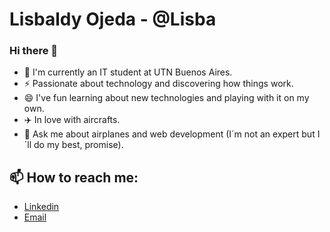 # Lisbaldy Ojeda - @Lisba

### Hi there 👋

- 🌱 I'm currently an IT student at UTN Buenos Aires.
- ⚡ Passionate about technology and discovering how things work.
- 😄 I've fun learning about new technologies and playing with it on my own.
- ✈️ In love with aircrafts.
- 💬 Ask me about airplanes and web development (I´m not an expert but I´ll do my best, promise).

## 📫 How to reach me:

- [Linkedin](https://www.linkedin.com/in/lisbaldyojeda/)
- [Email](lisba7474@gmail.com)
<!--
**Lisba/Lisba** is a ✨ _special_ ✨ repository because its `README.md` (this file) appears on your GitHub profile.

Here are some ideas to get you started:

- 🔭 I’m currently working on ...
- 🌱 I’m currently learning ...
- 👯 I’m looking to collaborate on ...
- 🤔 I’m looking for help with ...
- 💬 Ask me about ...
- 📫 How to reach me: ...
- 😄 Pronouns: ...
- ⚡ Fun fact: ...
-->
